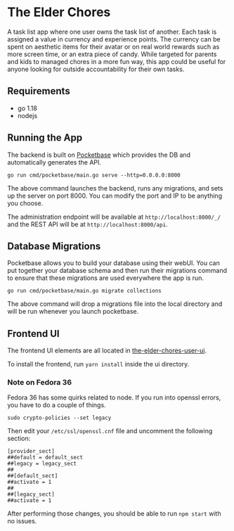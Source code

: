# The Elder Chores

A task list app where one user owns the task list of another. Each task is assigned a value in
currency and experience points. The currency can be spent on aesthetic items for their avatar
or on real world rewards such as more screen time, or an extra piece of candy. While targeted
for parents and kids to managed chores in a more fun way, this app could be useful for anyone
looking for outside accountability for their own tasks.

## Requirements

   - go 1.18
   - nodejs

## Running the App

The backend is built on [Pocketbase](https://www.pocketbase.io) which provides the DB and automatically
generates the API.

    go run cmd/pocketbase/main.go serve --http=0.0.0.0:8000

The above command launches the backend, runs any migrations, and sets up the server on port 8000. You can
modify the port and IP to be anything you choose.

The administration endpoint will be available at `http://localhost:8000/_/` and the REST API will be at
`http://localhost:8000/api`.

## Database Migrations

Pocketbase allows you to build your database using their webUI. You can put together your database schema
and then run their migrations command to ensure that these migrations are used everywhere the app is run.

    go run cmd/pocketbase/main.go migrate collections

The above command will drop a migrations file into the local directory and will be run whenever you launch
pocketbase.

## Frontend UI

The frontend UI elements are all located in [the-elder-chores-user-ui](./the-elder-chores-user-ui/).

To install the frontend, run `yarn install` inside the ui directory.

### Note on Fedora 36

Fedora 36 has some quirks related to node. If you run into openssl errors, you have to do a couple of things.

    sudo crypto-policies --set legacy

Then edit your `/etc/ssl/openssl.cnf` file and uncomment the following section:

    [provider_sect]
    ##default = default_sect
    ##legacy = legacy_sect
    ##
    ##[default_sect]
    ##activate = 1
    ##
    ##[legacy_sect]
    ##activate = 1

After performing those changes, you should be able to run `npm start` with no issues.

